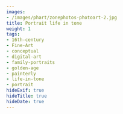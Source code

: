```yaml
---
images:
- /images/phart/zonephotos-photoart-2.jpg
title: Portrait life in tone
weight: 1
tags:
- 16th-century
- Fine-Art
- conceptual
- digital-art
- family-portraits
- golden-age
- painterly
- life-in-tone
- portrait
hideExif: true
hideTitle: true
hideDate: true
---
```

